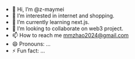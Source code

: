 - 👋 Hi, I’m @z-maymei
- 👀 I’m interested in internet and shopping.
- 🌱 I’m currently learning next.js.
- 💞️ I’m looking to collaborate on web3 project.
- 📫 How to reach me mmzhao2024@gmail.com
- 😄 Pronouns: ...
- ⚡ Fun fact: ...

<!---
z-maymei/z-maymei is a ✨ special ✨ repository because its `README.md` (this file) appears on your GitHub profile.
You can click the Preview link to take a look at your changes.
--->
